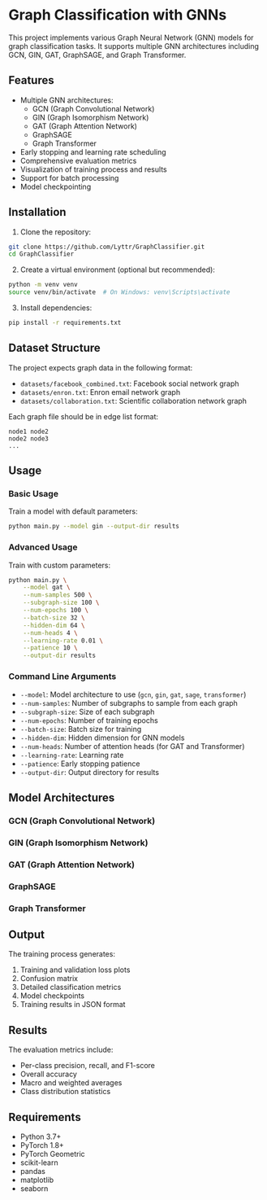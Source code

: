 # Graph Classification with GNNs

This project implements various Graph Neural Network (GNN) models for graph classification tasks. It supports multiple GNN architectures including GCN, GIN, GAT, GraphSAGE, and Graph Transformer.

## Features

- Multiple GNN architectures:
  - GCN (Graph Convolutional Network)
  - GIN (Graph Isomorphism Network)
  - GAT (Graph Attention Network)
  - GraphSAGE
  - Graph Transformer
- Early stopping and learning rate scheduling
- Comprehensive evaluation metrics
- Visualization of training process and results
- Support for batch processing
- Model checkpointing

## Installation

1. Clone the repository:
```bash
git clone https://github.com/Lyttr/GraphClassifier.git
cd GraphClassifier
```

2. Create a virtual environment (optional but recommended):
```bash
python -m venv venv
source venv/bin/activate  # On Windows: venv\Scripts\activate
```

3. Install dependencies:
```bash
pip install -r requirements.txt
```

## Dataset Structure

The project expects graph data in the following format:
- `datasets/facebook_combined.txt`: Facebook social network graph
- `datasets/enron.txt`: Enron email network graph
- `datasets/collaboration.txt`: Scientific collaboration network graph

Each graph file should be in edge list format:
```
node1 node2
node2 node3
...
```

## Usage

### Basic Usage

Train a model with default parameters:
```bash
python main.py --model gin --output-dir results
```

### Advanced Usage

Train with custom parameters:
```bash
python main.py \
    --model gat \
    --num-samples 500 \
    --subgraph-size 100 \
    --num-epochs 100 \
    --batch-size 32 \
    --hidden-dim 64 \
    --num-heads 4 \
    --learning-rate 0.01 \
    --patience 10 \
    --output-dir results
```

### Command Line Arguments

- `--model`: Model architecture to use (`gcn`, `gin`, `gat`, `sage`, `transformer`)
- `--num-samples`: Number of subgraphs to sample from each graph
- `--subgraph-size`: Size of each subgraph
- `--num-epochs`: Number of training epochs
- `--batch-size`: Batch size for training
- `--hidden-dim`: Hidden dimension for GNN models
- `--num-heads`: Number of attention heads (for GAT and Transformer)
- `--learning-rate`: Learning rate
- `--patience`: Early stopping patience
- `--output-dir`: Output directory for results

## Model Architectures

### GCN (Graph Convolutional Network)


### GIN (Graph Isomorphism Network)


### GAT (Graph Attention Network)

### GraphSAGE

### Graph Transformer

## Output

The training process generates:
1. Training and validation loss plots
2. Confusion matrix
3. Detailed classification metrics
4. Model checkpoints
5. Training results in JSON format

## Results

The evaluation metrics include:
- Per-class precision, recall, and F1-score
- Overall accuracy
- Macro and weighted averages
- Class distribution statistics

## Requirements

- Python 3.7+
- PyTorch 1.8+
- PyTorch Geometric
- scikit-learn
- pandas
- matplotlib
- seaborn

